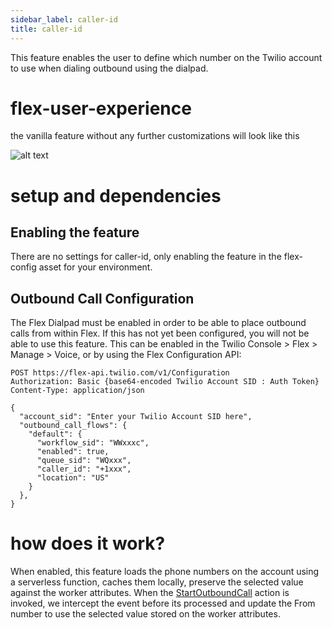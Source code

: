 ```yaml
---
sidebar_label: caller-id
title: caller-id
---
```


This feature enables the user to define which number on the Twilio account to use when dialing outbound using the dialpad.

# flex-user-experience

the vanilla feature without any further customizations will look like this

![alt text](/img/features/caller-id/flex-user-experience.gif)

# setup and dependencies

## Enabling the feature

There are no settings for caller-id, only enabling the feature in the flex-config asset for your environment.

## Outbound Call Configuration

The Flex Dialpad must be enabled in order to be able to place outbound calls from within Flex. If this has not yet been configured, you will not be able to use this feature. This can be enabled in the Twilio Console > Flex > Manage > Voice, or by using the Flex Configuration API:

```
POST https://flex-api.twilio.com/v1/Configuration
Authorization: Basic {base64-encoded Twilio Account SID : Auth Token}
Content-Type: application/json

{
  "account_sid": "Enter your Twilio Account SID here",
  "outbound_call_flows": {
    "default": {
      "workflow_sid": "WWxxxc",
      "enabled": true,
      "queue_sid": "WQxxx",
      "caller_id": "+1xxx",
      "location": "US"
    }
  },
}
```

# how does it work?

When enabled, this feature loads the phone numbers on the account using a serverless function, caches them locally, preserve the selected value against the worker attributes. When the [StartOutboundCall](https://assets.flex.twilio.com/docs/releases/flex-ui/2.0.0-beta.1/ui-actions/Actions#StartOutboundCall) action is invoked, we intercept the event before its processed and update the From number to use the selected value stored on the worker attributes.

